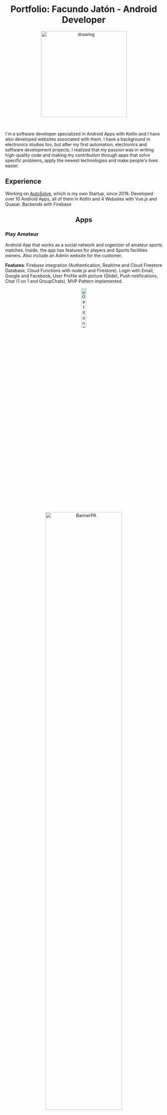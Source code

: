 <h1 align="center">
Portfolio: Facundo Jatón - Android Developer
</h1>
<p align="center">
<img src="pictures/profile_framed_3.jpg" alt="drawing" width="275"/>
</p>
<br/>

I'm a software developer specialized in Android Apps with Kotlin and I have also developed websites associated with
them. I have a background in electronics studies too, but after my first automation, electronics and software
development projects, I realized that my passion was in writing high-quality code and making my contribution through
apps that solve specific problems, apply the newest technologies and make people's lives easier.

## Experience

Working on [AutoSolve](https://www.autosolve.com.ar/#/), which is my own Startup, since 2018. Developed over 10 Android
Apps, all of them in Kotlin and 4 Websites with Vue.js and Quasar. Backends with Firebase

<h2 align="center"> Apps </h2>
<h3> Play Amateur </h3>

Android App that works as a social network and organizer of amateur sports matches. Inside, the app has features for
players and Sports facilities owners. Also include an Admin website for the customer.  

**Features**: Firebase integration (Authentication, Realtime and Cloud Firestore Database, Cloud Functions with node.js
and Firestore). Login with Email, Google and Facebook, User Profile with picture (Glide), Push notifications, Chat (1 on
1 and GroupChats). MVP Pattern implemented.

<p align="center">
<a href='https://play.google.com/store/apps/details?id=com.autosolve.teamup.prod&pcampaignid=pcampaignidMKT-Other-global-all-co-prtnr-py-PartBadge-Mar2515-1'>
<img width="18%" alt='Get it on Google Play' src='https://play.google.com/intl/en_us/badges/static/images/badges/en_badge_web_generic.png'/>
</a>
</p>

<p align="center">
  <img src="pictures/PlayAmateur/Banner%20para%20playstore.jpeg" alt="BannerPA" width="70%"/>
</p>
<hr/>
<p align="center">
  <img src="pictures/PlayAmateur/1.jpg" alt="ScreenshotPA1" width="250"/>
<img src="pictures/PlayAmateur/2.jpg" alt="ScreenshotPA2" width="250"/>
<img src="pictures/PlayAmateur/3.jpg" alt="ScreenshotPA3" width="250"/>
</p>
<p align="center">
  <img src="pictures/PlayAmateur/4.jpg" alt="ScreenshotPA4" width="250"/>
<img src="pictures/PlayAmateur/5.jpg" alt="ScreenshotPA5" width="250"/>
</p>
<hr/>

<h3> Grupo SADE </h3>

App made for an Engineering Consulting Company. It’s a communication network between employees and clients and also
issue tracker of Civil and Hydraulic Engineering projects. It presents different features for clients and for employees
of the company.

**Features**: Firebase integration (Authentication, Firestore, Realtime and Cloud Firestore Database, Cloud Functions
with node.js). Login with Email, User Profile editable, Push notifications, Chat, Files and Pictures transactions
between users, webviews with customer webpages, issue tracker with updates and completion percentage, Instagram-like
wall. MVP Pattern implemented.

<p align="center">
  <a href='https://play.google.com/store/apps/details?id=com.autosolve.sadeapp&pcampaignid=pcampaignidMKT-Other-global-all-co-prtnr-py-PartBadge-Mar2515-1'>
<img width="18%" alt='Get it on Google Play' src='https://play.google.com/intl/en_us/badges/static/images/badges/en_badge_web_generic.png'/></a>
</p>
<p align="center">
  <img src="pictures/GrupoSade/1_framed.png" alt="ScreenshotGS1" width="250"/>
<img style="margin-left: 30px" src="pictures/GrupoSade/2_framed.png" alt="ScreenshotGS2" width="250"/>
<img style="margin-left: 30px" src="pictures/GrupoSade/3_framed.png" alt="ScreenshotGS3" width="250"/>
</p>
<p align="center">
<img src="pictures/GrupoSade/4_framed.png" alt="ScreenshotGS4" width="250"/>
<img style="margin-left: 30px" src="pictures/GrupoSade/5_framed.png" alt="ScreenshotGS5" width="250"/>
</p>
<hr/>

<h3> CaSCADA </h3>

Alarm and status notifier for water treatment and distribution plants. It has a PLC-based control, automation and
monitoring system in the workplace, connected to the App through Firebase.

**Features**: Integration with Firebase (Authentication, Firebase Realtime Database, Cloud Functions with Node.js).
Login with email, push notifications, web views with client web pages, alarm tracking in real time. MVP Pattern
implemented

<p align="center">
<a href='https://play.google.com/store/apps/details?id=com.autosolve.cascada&pcampaignid=pcampaignidMKT-Other-global-all-co-prtnr-py-PartBadge-Mar2515-1'>
<img width="18%" alt='Get it on Google Play' src='https://play.google.com/intl/en_us/badges/static/images/badges/en_badge_web_generic.png'/>
</a>
</p> 
<p align="center">
  <img src="pictures/CaSCADA/1_framed.png" alt="ScreenshotMA1" width="250"/>
<img style="margin-left: 30px" src="pictures/CaSCADA/2_framed.png" alt="ScreenshotMA2" width="250"/>
<img style="margin-left: 30px" src="pictures/CaSCADA/3_framed.png" alt="ScreenshotMA3" width="250"/>
</p>
<p align="center">
<img src="pictures/CaSCADA/4_framed.png" alt="ScreenshotMA4" width="250"/>
<img style="margin-left: 30px" src="pictures/CaSCADA/5_framed.png" alt="ScreenshotMA5" width="250"/>
</p>
<hr/>

<h3> MecanicApp </h3>

Two apps:  
App for customers and mechanics: A Mechanical assistance service in order to provide support to its users. The same app
is provided for the end user and for the mechanic. Customers can create "incidences" when they have car problems. When
an incident is reported, the specific location of the customer is sent to the Admin app, who then assigns a mechanic.
Customer and Mechanic App: create new user, manage it, request car registration, register incidents, qualify mechanic,
access to a quick help forum and opportunity to register as a mechanic.  
Admin app: accepting/blocking users, registering/unregistering mechanics, see the historical log of incidents, assigning
incidents to a mechanic, interacting with the customer and uploading images (advertisements and promotions).

**Features**: Firebase integration (Authentication, Realtime and Cloud Firestore Database, Cloud Functions with node.js
and Firestore). Login with Email and Google, specific navigation by user-type, User Profile with picture
(Glide), Push notifications, Google Maps and Location, Chat (1 on 1 and GroupChats), Lottie animations. MVP Pattern
implemented.

<p align="center">
Customers & Mechanics app <br/>
<a href='https://play.google.com/store/apps/details?id=com.autosolve.mecanicapp&pcampaignid=pcampaignidMKT-Other-global-all-co-prtnr-py-PartBadge-Mar2515-1'>
<img width="18%" alt='Get it on Google Play' src='https://play.google.com/intl/en_us/badges/static/images/badges/en_badge_web_generic.png'/>
</a>
</p>
<p align="center">
  <img src="pictures/MecanicApp/banner.jpeg" alt="BannerMA" width="70%"/>
</p>
<hr/>
<p align="center">
  <img src="pictures/MecanicApp/1_framed.png" alt="ScreenshotMA1" width="250"/>
<img style="margin-left: 30px" src="pictures/MecanicApp/2_framed.png" alt="ScreenshotMA2" width="250"/>
<img style="margin-left: 30px" src="pictures/MecanicApp/3_framed.png" alt="ScreenshotMA3" width="250"/>
</p>
<p align="center">
<img src="pictures/MecanicApp/4_framed.png" alt="ScreenshotMA4" width="250"/>
<img style="margin-left: 30px" src="pictures/MecanicApp/5_framed.png" alt="ScreenshotMA5" width="250"/>
</p>
<hr/>

<h3> BeerTrack </h3>

Beer Track is an app designed for the management of kegs in the manufacture and distribution of beer. Allows the users
to create, update and delete kegs from the system, as well as rent them to their clients and keep the track of every
keg's state. Every item can be identified with a number, and a QR Code.  

**Features**: Firebase integration (Authentication, Firestore, Realtime and Cloud Firestore Database, Cloud Functions
with node.js). Login with Email, CRUD of kegs, realtime monitoring of the status of each item in stock, User Profile
editable, generate and read QR codes with ZXing and QRCodeScanner, brewery's customer register. MVP Pattern implemented.

<p align="center">
  <img src="pictures/BeerTrack/1_framed.png" alt="ScreenshotBT1" width="250"/>
<img style="margin-left: 30px" src="pictures/BeerTrack/2_framed.png" alt="ScreenshotBT2" width="250"/>
<img style="margin-left: 30px" src="pictures/BeerTrack/3_framed.png" alt="ScreenshotBT3" width="250"/>
</p>
<p align="center">
<img src="pictures/BeerTrack/4_framed.png" alt="ScreenshotBT4" width="250"/>
<img style="margin-left: 30px" src="pictures/BeerTrack/5_framed.png" alt="ScreenshotBT5" width="250"/>
</p>
<hr/>

<h3> Corporate Logging control </h3>

Works as a logging service for a big company, it registers the company's employees as they enter and leave the
workplace. The employee has to take a selfie in the workplace and upload it trough the app. Through GPS data, the
company will know where and when the employee was. With the help of the website, the company can keep track of how much
each employee has worked and how they clocked in and out.  

**Features**: Android app and Web with Vue.js and Quasar. Firebase integration (Authentication, Firestore, Realtime and
Cloud Firestore Database, Cloud Functions with node.js). Login with Email, Google Maps and Location, Picture taking and
uploading, Glide library, offline and online detection, Room, Shared Preferences, Material design and Lottie animations.
MVP Pattern implemented.

<p align="center">
  <img src="pictures/CorporateControl/1_framed.png" alt="ScreenshotCLC1" width="250"/>
<img style="margin-left: 30px" src="pictures/CorporateControl/2_framed.png" alt="ScreenshotCLC2" width="250"/>
<img style="margin-left: 30px" src="pictures/CorporateControl/3_framed.png" alt="ScreenshotCLC3" width="250"/>
</p>
<p align="center">
<img src="pictures/CorporateControl/4_framed.png" alt="ScreenshotCLC4" width="250"/>
<img style="margin-left: 30px" src="pictures/CorporateControl/5_framed.png" alt="ScreenshotCLC5" width="250"/>
</p>
<hr/>

<h3> RestaurantApp </h3>

Integrated multi-platform system for a restaurant: Android application (for waiters) and two websites (kitchen and cash
desk). Through the app, the waiters can create meal and drink orders, searching and selecting them in a menu
(editable from the cash website). When the order is complete, the cook will let the waiter know by push notifications
system.  

**Features**: Firebase integration (Authentication, Realtime Database, Cloud Functions with node.js). Login with Email,
Push notifications, order tracker with updates and completion states. MVP Pattern implemented.

<p align="center">
  <img src="pictures/RestaurantApp/1_framed.png" alt="ScreenshotRA1" width="250"/>
<img style="margin-left: 30px" src="pictures/RestaurantApp/2_framed.png" alt="ScreenshotRA2" width="250"/>
<img style="margin-left: 30px" src="pictures/RestaurantApp/3_framed.png" alt="ScreenshotRA3" width="250"/>
</p>
<p align="center">
<img src="pictures/RestaurantApp/4_framed.png" alt="ScreenshotRA4" width="250"/>
<img style="margin-left: 30px" src="pictures/RestaurantApp/5_framed.png" alt="ScreenshotRA5" width="250"/>
</p>
<hr/>


